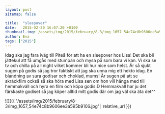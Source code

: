 ```yaml
---
layout: post
sitemap: false

title:  "sleepover"
date:   2015-02-20 16:07:20 +0100
thumbnail-img: /assets/img/2015/february/8-3/img_1657_54e74c8b9606ee3a595b9106.jpg
author: Eva
tags: ["2015"]
---
```


Idag ska jag fara iväg till Piteå för att ha en sleepover hos Lisa! Det ska bli jättekul att få umgås med stumpan och mysa på som bara vi kan. Vi ska se tv och chilla på all night vilket kommer bli hur nice som helst. Är så sjukt sugen på godis så jag tror faktiskt att jag ska unna mig ett hekto idag. En blandning av sura godisar och choklad, mums! Är sugen på att se skräckfilm också så ska höra med Lisa sen om hon vill hänga med till hemmakväll och hyra en film och köpa godis:D Hemmakväll har ju det färskaste godiset så jag köper alltid mitt godis där om jag väl ska äta det^^

![]({{ '/assets/img/2015/february/8-3/img_1657_54e74c8b9606ee3a595b9106.jpg'  | relative_url }})

